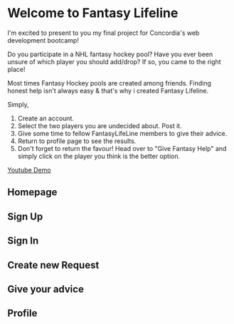 <h1>Welcome to Fantasy Lifeline</h1>

I'm excited to present to you my final project for Concordia's web development bootcamp! 

Do you participate in a NHL fantasy hockey pool? Have you ever been unsure of which player you should add/drop? If so, you came to the right place!

Most times Fantasy Hockey pools are created among friends. Finding honest help isn't always easy & that's why i created Fantasy Lifeline. 

Simply,
1) Create an account.
2) Select the two players you are undecided about. Post it.
3) Give some time to fellow FantasyLifeLine members to give their advice.
4) Return to profile page to see the results.
5) Don't forget to return the favour! Head over to "Give Fantasy Help" and simply click on the player you think is the better option.

<a href="https://www.youtube.com/watch?v=RULiBI3lWzI">Youtube Demo</a>

<h2> Homepage </h2>



<h2> Sign Up </h2>


<h2> Sign In </h2>


<h2> Create new Request </h2>

<h2> Give your advice </h2>

<h2> Profile </h2>


